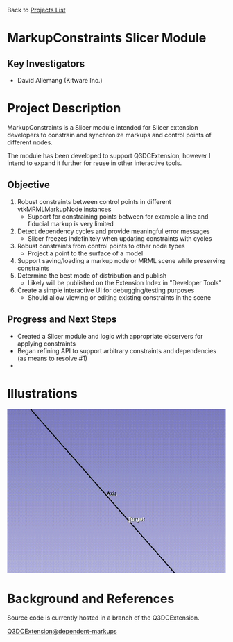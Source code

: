 Back to [Projects List](../../README.md#ProjectsList)

# MarkupConstraints Slicer Module

## Key Investigators

- David Allemang (Kitware Inc.)

# Project Description

MarkupConstraints is a Slicer module intended for Slicer extension developers to constrain
and synchronize markups and control points of different nodes.

The module has been developed to support Q3DCExtension, however I intend to expand it 
further for reuse in other interactive tools.

## Objective

1. Robust constraints between control points in different vtkMRMLMarkupNode instances
   * Support for constraining points between for example a line and fiducial markup is 
     very limited
2. Detect dependency cycles and provide meaningful error messages
   * Slicer freezes indefinitely when updating constraints with cycles
3. Robust constraints from control points to other node types
   * Project a point to the surface of a model
4. Support saving/loading a markup node or MRML scene while preserving constraints
5. Determine the best mode of distribution and publish
   * Likely will be published on the Extension Index in "Developer Tools"
6. Create a simple interactive UI for debugging/testing purposes
   * Should allow viewing or editing existing constraints in the scene

## Progress and Next Steps

* Created a Slicer module and logic with appropriate observers for applying constraints
* Began refining API to support arbitrary constraints and dependencies (as means to 
  resolve #1)
* 

# Illustrations

![Constraint Demo][demo]

# Background and References

Source code is currently hosted in a branch of the Q3DCExtension.

[Q3DCExtension@dependent-markups][repo]

[demo]: ./sample.gif
[repo]: https://github.com/DCBIA-OrthoLab/Q3DCExtension/tree/dependant-markups/DependantMarkups
